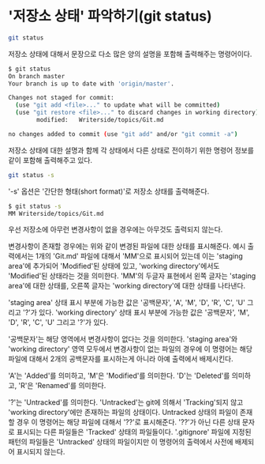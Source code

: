 # '저장소 상태' 파악하기(git status)

```bash
git status
```
저장소 상태에 대해서 문장으로 다소 많은 양의 설명을 포함해 출력해주는 명령어이다.

```bash
$ git status
On branch master
Your branch is up to date with 'origin/master'.

Changes not staged for commit:
  (use "git add <file>..." to update what will be committed)
  (use "git restore <file>..." to discard changes in working directory)
        modified:   Writerside/topics/Git.md

no changes added to commit (use "git add" and/or "git commit -a")
```
저장소 상태에 대한 설명과 함께 각 상태에서 다른 상태로 전이하기 위한 명령어 정보를 같이 포함해 출력해주고 있다.

```bash
git status -s
```
'-s' 옵션은 '간단한 형태(short format)'로 저장소 상태를 출력해준다.

```bash
$ git status -s
MM Writerside/topics/Git.md
```
우선 저장소에 아무런 변경사항이 없을 경우에는 아무것도 출력되지 않는다.

변경사항이 존재할 경우에는 위와 같이 변경된 파일에 대한 상태를 표시해준다. 예시 출력에서는 1개의 'Git.md' 파일에 대해서 'MM'으로 표시되어 있는데
이는 'staging area'에 추가되어 'Modified'된 상태에 있고, 'working directory'에서도 'Modified'된 상태라는 것을 의미한다.
'MM'의 두글자 표현에서 왼쪽 글자는 'staging area'에 대한 상태를, 오른쪽 글자는 'working directory'에 대한 상태를 나타낸다.

'staging area' 상태 표시 부분에 가능한 값은 '공백문자', 'A', 'M', 'D', 'R', 'C', 'U' 그리고 '?'가 있다.
'working directory' 상태 표시 부분에 가능한 값은 '공백문자', 'M', 'D', 'R', 'C', 'U' 그리고 '?'가 있다.

'공백문자'는 해당 영역에서 변경사항이 없다는 것을 의미한다. 'staging area'와 'working directory' 영역 모두에서 변경사항이 없는 파일의 경우에
이 명령어는 해당 파일에 대해서 2개의 공백문자를 표시하는게 아니라 아예 출력에서 배제시킨다.

'A'는 'Added'를 의미하고, 'M'은 'Modified'를 의미한다. 'D'는 'Deleted'를 의미하고, 'R'은 'Renamed'를 의미한다.

'?'는 'Untracked'를 의미한다. 'Untracked'는 git에 의해서 'Tracking'되지 않고 'working directory'에만 존재하는 파일의 상태이다.
Untracked 상태의 파일이 존재할 경우 이 명령어는 해당 파일에 대해서 '??'로 표시해준다. '??'가 아닌 다른 상태 문자로 표시되는 다른 파일들은 'Tracked'
상태의 파일들이다. '.gitignore' 파일에 지정된 패턴의 파일들은 'Untracked' 상태의 파일이지만 이 명령어의 출력에서 사전에 배제되어 표시되지 않는다.

